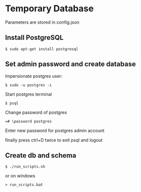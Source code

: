 Temporary Database 
====================
Parameters are stored in config.json

Install PostgreSQL
------------------
```
$ sudo apt-get install postgresql
```

Set admin password and create database
--------------------------------------
Impersionate postgres user:
```
$ sudo -u postgres -i
```
Start postgres terminal
```
$ psql 
```
Change password of postgres
```
=# \password postgres
```
Enter new password for postgres admin account

finally press ctrl+D twice to exit psql and logout

Create db and schema 
--------------------
```
$ ./run_scripts.sh
```
or on windows
```
> run_scripts.bat
```